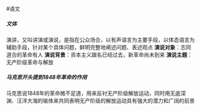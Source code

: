 #语文 
##### 文体
演讲，又叫讲演或演说，是指在公众场合，以有声语言为主要手段，以体态语言为辅助手段，针对某个具体问题，鲜明完整地阐述问题、表述观点
**演说对象**：志同道合的革命有人
**演说背景**：资本主义跟名已经过去，新革命尚未到来
**演说主题**：无产阶级革命与解放
##### 马克思开头提到1848年革命的作用
马克思说1848年的革命微不足道，用来反衬无产阶级解放运动，同时用无底深渊、汪洋大海的喻体来共同表明无产阶级的解放运动具有强大的潜力和广阔的前景